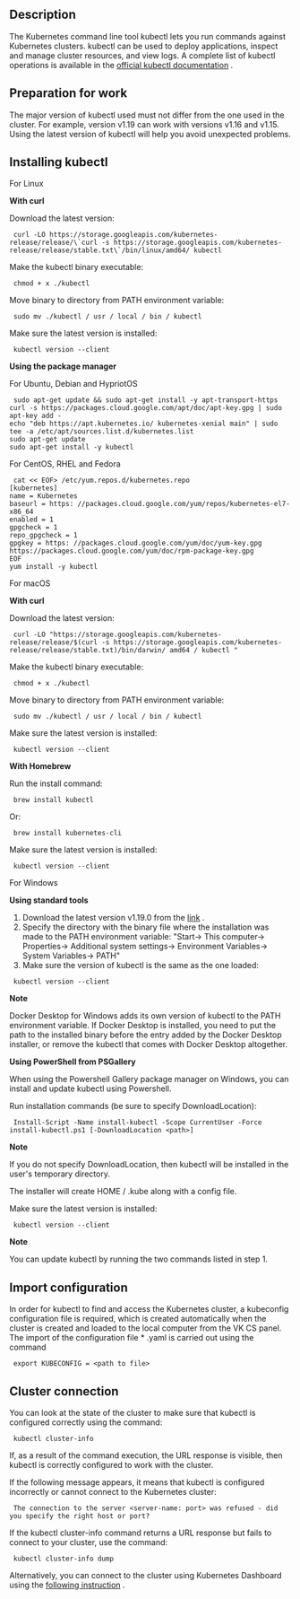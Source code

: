 ## Description

The Kubernetes command line tool kubectl lets you run commands against Kubernetes clusters. kubectl can be used to deploy applications, inspect and manage cluster resources, and view logs. A complete list of kubectl operations is available in the [official kubectl documentation](https://kubernetes.io/docs/reference/kubectl/overview/) .

## Preparation for work

The major version of kubectl used must not differ from the one used in the cluster. For example, version v1.19 can work with versions v1.16 and v1.15. Using the latest version of kubectl will help you avoid unexpected problems.

## Installing kubectl

For Linux

**With curl**

Download the latest version:

```
 curl -LO https://storage.googleapis.com/kubernetes-release/release/\`curl -s https://storage.googleapis.com/kubernetes-release/release/stable.txt\`/bin/linux/amd64/ kubectl
```

Make the kubectl binary executable:

```
 chmod + x ./kubectl
```

Move binary to directory from PATH environment variable:

```
 sudo mv ./kubectl / usr / local / bin / kubectl
```

Make sure the latest version is installed:

```
 kubectl version --client
```

**Using the package manager**

For Ubuntu, Debian and HypriotOS

```
 sudo apt-get update && sudo apt-get install -y apt-transport-https
curl -s https://packages.cloud.google.com/apt/doc/apt-key.gpg | sudo apt-key add -
echo "deb https://apt.kubernetes.io/ kubernetes-xenial main" | sudo tee -a /etc/apt/sources.list.d/kubernetes.list
sudo apt-get update
sudo apt-get install -y kubectl
```

For CentOS, RHEL and Fedora

```
 cat << EOF> /etc/yum.repos.d/kubernetes.repo
[kubernetes]
name = Kubernetes
baseurl = https: //packages.cloud.google.com/yum/repos/kubernetes-el7-x86_64
enabled = 1
gpgcheck = 1
repo_gpgcheck = 1
gpgkey = https: //packages.cloud.google.com/yum/doc/yum-key.gpg https://packages.cloud.google.com/yum/doc/rpm-package-key.gpg
EOF
yum install -y kubectl
```

For macOS

**With curl**

Download the latest version:

```
 curl -LO "https://storage.googleapis.com/kubernetes-release/release/$(curl -s https://storage.googleapis.com/kubernetes-release/release/stable.txt)/bin/darwin/ amd64 / kubectl "
```

Make the kubectl binary executable:

```
 chmod + x ./kubectl
```

Move binary to directory from PATH environment variable:

```
 sudo mv ./kubectl / usr / local / bin / kubectl
```

Make sure the latest version is installed:

```
 kubectl version --client
```

**With Homebrew**

Run the install command:

```
 brew install kubectl
```

Or:

```
 brew install kubernetes-cli
```

Make sure the latest version is installed:

```
 kubectl version --client
```

For Windows

**Using standard tools**

1.  Download the latest version v1.19.0 from the [link](https://storage.googleapis.com/kubernetes-release/release/v1.19.0/bin/windows/amd64/kubectl.exe) .
2.  Specify the directory with the binary file where the installation was made to the PATH environment variable: "Start-> This computer-> Properties-> Additional system settings-> Environment Variables-> System Variables-> PATH"
3.  Make sure the version of kubectl is the same as the one loaded:

```
 kubectl version --client
```

**Note**

Docker Desktop for Windows adds its own version of kubectl to the PATH environment variable. If Docker Desktop is installed, you need to put the path to the installed binary before the entry added by the Docker Desktop installer, or remove the kubectl that comes with Docker Desktop altogether.

**Using PowerShell from PSGallery**

When using the Powershell Gallery package manager on Windows, you can install and update kubectl using Powershell.

Run installation commands (be sure to specify DownloadLocation):

```
 Install-Script -Name install-kubectl -Scope CurrentUser -Force
install-kubectl.ps1 [-DownloadLocation <path>]
```

**Note**

If you do not specify DownloadLocation, then kubectl will be installed in the user's temporary directory.

The installer will create HOME / .kube along with a config file.

Make sure the latest version is installed:

```
 kubectl version --client
```

**Note**

You can update kubectl by running the two commands listed in step 1.

## Import configuration

In order for kubectl to find and access the Kubernetes cluster, a kubeconfig configuration file is required, which is created automatically when the cluster is created and loaded to the local computer from the VK CS panel. The import of the configuration file \* .yaml is carried out using the command

```
 export KUBECONFIG = <path to file>
```

## Cluster connection

You can look at the state of the cluster to make sure that kubectl is configured correctly using the command:

```
 kubectl cluster-info
```

If, as a result of the command execution, the URL response is visible, then kubectl is correctly configured to work with the cluster.

If the following message appears, it means that kubectl is configured incorrectly or cannot connect to the Kubernetes cluster:

```
 The connection to the server <server-name: port> was refused - did you specify the right host or port?
```

If the kubectl cluster-info command returns a URL response but fails to connect to your cluster, use the command:

```
 kubectl cluster-info dump
```

Alternatively, you can connect to the cluster using Kubernetes Dashboard using the [following instruction](https://mcs.mail.ru/help/en_US/k8s-start/k8s-dashboard) .
